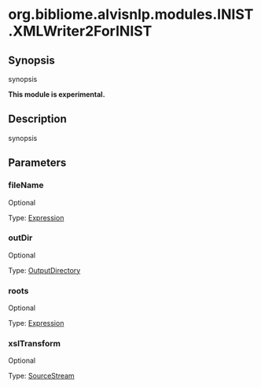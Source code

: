 # org.bibliome.alvisnlp.modules.INIST.XMLWriter2ForINIST

## Synopsis

synopsis

**This module is experimental.**

## Description

synopsis

## Parameters

<a name="fileName">

### fileName

Optional

Type: [Expression](../converter/alvisnlp.corpus.expressions.Expression)



<a name="outDir">

### outDir

Optional

Type: [OutputDirectory](../converter/org.bibliome.util.files.OutputDirectory)



<a name="roots">

### roots

Optional

Type: [Expression](../converter/alvisnlp.corpus.expressions.Expression)



<a name="xslTransform">

### xslTransform

Optional

Type: [SourceStream](../converter/org.bibliome.util.streams.SourceStream)



